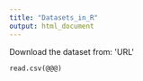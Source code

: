 ```yaml
---
title: "Datasets_in_R"
output: html_document
---
```


Download the dataset from:
'URL'

```{r}
read.csv(@@@)
```

